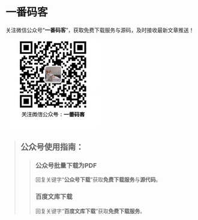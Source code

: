 一番码客
====
关注微信公众号“**一番码客**”，获取免费下载服务与源码，及时接收最新文章推送！

<img src="pictures/一番码客.jpg" width = 50% />

> ## **公众号使用指南**：
>> ### 公众号批量下载为PDF  
>> 回复关键字“**公众号下载**”获取**免费下载服务**与**源代码**。  
>> ### 百度文库下载
>> 回复关键字“**百度文库下载**”获取**免费下载服务**。  
